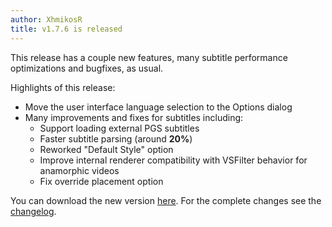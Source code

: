 ```yaml
---
author: XhmikosR
title: v1.7.6 is released
---
```


This release has a couple new features, many subtitle performance optimizations and bugfixes, as usual.

Highlights of this release:

* Move the user interface language selection to the Options dialog
* Many improvements and fixes for subtitles including:
  * Support loading external PGS subtitles
  * Faster subtitle parsing (around **20%**)
  * Reworked "Default Style" option
  * Improve internal renderer compatibility with VSFilter behavior for anamorphic videos
  * Fix override placement option

You can download the new version [here](/downloads/).
For the complete changes see the [changelog](/changelog/).
